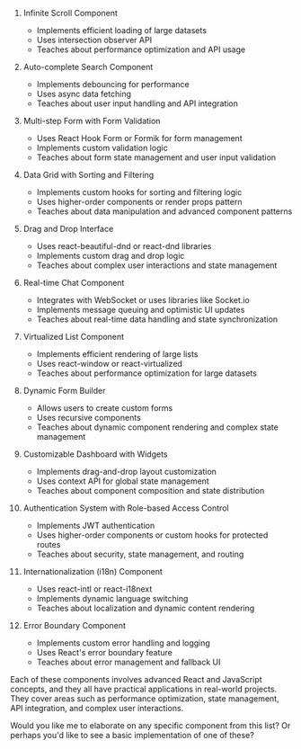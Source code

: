 1. Infinite Scroll Component
   - Implements efficient loading of large datasets
   - Uses intersection observer API
   - Teaches about performance optimization and API usage

2. Auto-complete Search Component
   - Implements debouncing for performance
   - Uses async data fetching
   - Teaches about user input handling and API integration

3. Multi-step Form with Form Validation
   - Uses React Hook Form or Formik for form management
   - Implements custom validation logic
   - Teaches about form state management and user input validation

4. Data Grid with Sorting and Filtering
   - Implements custom hooks for sorting and filtering logic
   - Uses higher-order components or render props pattern
   - Teaches about data manipulation and advanced component patterns

5. Drag and Drop Interface
   - Uses react-beautiful-dnd or react-dnd libraries
   - Implements custom drag and drop logic
   - Teaches about complex user interactions and state management

6. Real-time Chat Component
   - Integrates with WebSocket or uses libraries like Socket.io
   - Implements message queuing and optimistic UI updates
   - Teaches about real-time data handling and state synchronization

7. Virtualized List Component
   - Implements efficient rendering of large lists
   - Uses react-window or react-virtualized
   - Teaches about performance optimization for large datasets

8. Dynamic Form Builder
   - Allows users to create custom forms
   - Uses recursive components
   - Teaches about dynamic component rendering and complex state management

9. Customizable Dashboard with Widgets
   - Implements drag-and-drop layout customization
   - Uses context API for global state management
   - Teaches about component composition and state distribution

10. Authentication System with Role-based Access Control
    - Implements JWT authentication
    - Uses higher-order components or custom hooks for protected routes
    - Teaches about security, state management, and routing

11. Internationalization (i18n) Component
    - Uses react-intl or react-i18next
    - Implements dynamic language switching
    - Teaches about localization and dynamic content rendering

12. Error Boundary Component
    - Implements custom error handling and logging
    - Uses React's error boundary feature
    - Teaches about error management and fallback UI

Each of these components involves advanced React and JavaScript concepts, and they all have practical applications in real-world projects. They cover areas such as performance optimization, state management, API integration, and complex user interactions.

Would you like me to elaborate on any specific component from this list? Or perhaps you'd like to see a basic implementation of one of these?